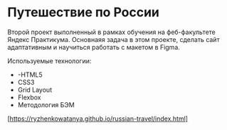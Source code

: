# Путешествие по России   

Второй проект выполненный в рамках обучения на феб-факультете Яндекс Практикума.
Основнаяя задача в этом проекте, сделать сайт адаптативным и научиться работать с макетом в Figma.

Используемые технологии:
+ -HTML5
+ CSS3
+ Grid Layout
+ Flexbox
+ Методология БЭМ
 
[https://ryzhenkowatanya.github.io/russian-travel/index.html]
